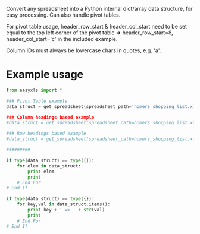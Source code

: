 Convert any spreadsheet into a Python internal dict/array data structure, for easy processing. Can also handle pivot tables. 

For pivot table usage, header_row_start & header_col_start need to be set equal to the top left corner of the pivot table => header_row_start=8, header_col_start='c' in the included example.

Column IDs must always be lowercase chars in quotes, e.g. 'a'.

Example usage
==========
```python
from easyxls import *

### Pivot Table example
data_struct = get_spreadsheet(spreadsheet_path='homers_shopping_list.xlsx, max_row=13, max_column='g', header_row_start=8, header_col_start='c', format='pivot')

### Column headings based example
#data_struct = get_spreadsheet(spreadsheet_path=homers_shopping_list.xlsx', max_row=13, max_column='g', header_row_start=8, header_col_start='d', format='column')

### Row headings based example
#data_struct = get_spreadsheet(spreadsheet_path=homers_shopping_list.xlsx', max_row=13, max_column='g', header_row_start=9, header_col_start='c', format='row')

#########

if type(data_struct) == type([]):
	for elem in data_struct:
		print elem
		print
	# End For
# End If

if type(data_struct) == type({}):
	for key,val in data_struct.items():
		print key + ' => ' + str(val)
		print
	# End For
# End If
```
